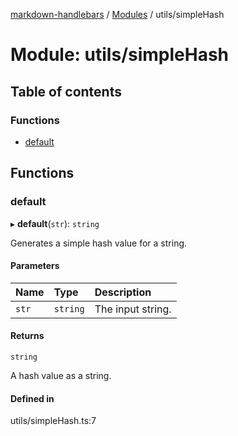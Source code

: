 [markdown-handlebars](../README.md) / [Modules](../modules.md) / utils/simpleHash

# Module: utils/simpleHash

## Table of contents

### Functions

- [default](utils_simpleHash.md#default)

## Functions

### default

▸ **default**(`str`): `string`

Generates a simple hash value for a string.

#### Parameters

| Name | Type | Description |
| :------ | :------ | :------ |
| `str` | `string` | The input string. |

#### Returns

`string`

A hash value as a string.

#### Defined in

utils/simpleHash.ts:7
